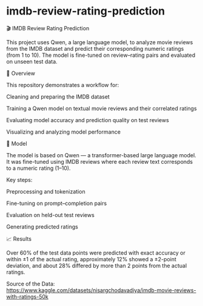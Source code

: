 # imdb-review-rating-prediction
🎬 IMDB Review Rating Prediction

This project uses Qwen, a large language model, to analyze movie reviews from the IMDB dataset and predict their corresponding numeric ratings (from 1 to 10). The model is fine-tuned on review–rating pairs and evaluated on unseen test data.

📘 Overview

This repository demonstrates a workflow for:

Cleaning and preparing the IMDB dataset

Training a Qwen model on textual movie reviews and their correlated ratings

Evaluating model accuracy and prediction quality on test reviews

Visualizing and analyzing model performance

🧠 Model

The model is based on Qwen — a transformer-based large language model.
It was fine-tuned using IMDB reviews where each review text corresponds to a numeric rating (1–10).

Key steps:

Preprocessing and tokenization

Fine-tuning on prompt–completion pairs

Evaluation on held-out test reviews

Generating predicted ratings

📈 Results

Over 60% of the test data points were predicted with exact accuracy or within ±1 of the actual rating, approximately 12% showed a ±2-point deviation, and about 28% differed by more than 2 points from the actual ratings.

Source of the Data: https://www.kaggle.com/datasets/nisargchodavadiya/imdb-movie-reviews-with-ratings-50k 
